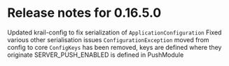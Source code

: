 # Release notes for 0.16.5.0

Updated krail-config to fix serialization of ``ApplicationConfiguration``
Fixed various other serialisation issues
``ConfigurationException`` moved from config to core
``ConfigKeys`` has been removed, keys are defined where they originate
SERVER_PUSH_ENABLED is defined in PushModule

